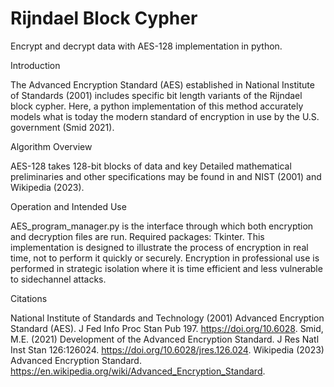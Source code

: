 # Rijndael Block Cypher
Encrypt and decrypt data with AES-128 implementation in python.

 
Introduction

The Advanced Encryption Standard (AES) established in National Institute of Standards (2001) includes specific bit length variants of the Rijndael block cypher. Here, a python implementation of this method accurately models what is today the modern standard of encryption in use by the U.S. government (Smid 2021).

 
Algorithm Overview

AES-128 takes 128-bit blocks of data and key
Detailed mathematical preliminaries and other specifications may be found in and NIST (2001) and Wikipedia (2023).

 
Operation and Intended Use

AES_program_manager.py is the interface through which both encryption and decryption files are run. Required packages: Tkinter.
This implementation is designed to illustrate the process of encryption in real time, not to perform it quickly or securely. Encryption in professional use is performed in strategic isolation where it is time efficient and less vulnerable to sidechannel attacks.

 
Citations

National Institute of Standards and Technology (2001) Advanced Encryption Standard (AES). J Fed Info Proc Stan Pub 197. https://doi.org/10.6028.
Smid, M.E. (2021) Development of the Advanced Encryption Standard. J Res Natl Inst Stan 126:126024. https://doi.org/10.6028/jres.126.024.
Wikipedia (2023) Advanced Encryption Standard. https://en.wikipedia.org/wiki/Advanced_Encryption_Standard.
